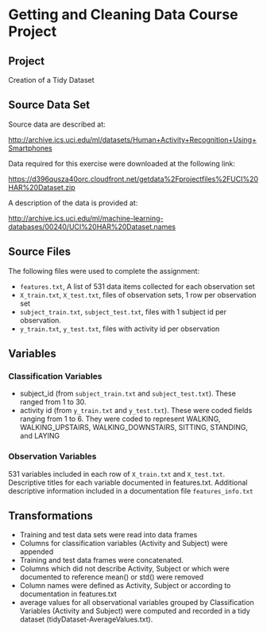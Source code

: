 # Getting and Cleaning Data Course Project #

## Project ##
Creation of a Tidy Dataset

## Source Data Set ##

Source data are described at:

http://archive.ics.uci.edu/ml/datasets/Human+Activity+Recognition+Using+Smartphones

Data required for this exercise were downloaded at the following link:

https://d396qusza40orc.cloudfront.net/getdata%2Fprojectfiles%2FUCI%20HAR%20Dataset.zip

A description of the data is provided at:

http://archive.ics.uci.edu/ml/machine-learning-databases/00240/UCI%20HAR%20Dataset.names

## Source Files ##

The following files were used to complete the assignment:

* `features.txt`, A list of 531 data items collected for each observation set
* `X_train.txt`, `X_test.txt`,  files of observation sets, 1 row per observation set
* `subject_train.txt`, `subject_test.txt`, files with 1 subject id per observation.  
* `y_train.txt`, `y_test.txt`, files with activity id per observation


## Variables ##

### Classification Variables ###

* subject_id (from `subject_train.txt` and `subject_test.txt`).  These ranged from 1 to 30.
* activity id (from `y_train.txt` and `y_test.txt`).  These were coded fields ranging from 1 to 6.  They were coded to represent WALKING, WALKING_UPSTAIRS, WALKING_DOWNSTAIRS, SITTING, STANDING, and LAYING

### Observation Variables ###
531 variables included in each row of `X_train.txt` and `X_test.txt`. Descriptive titles for each variable documented in features.txt.  Additional descriptive information included in a documentation file `features_info.txt`

## Transformations ##

* Training and test data sets were read into data frames
* Columns for classification variables (Activity and Subject) were appended
* Training and test data frames were concatenated.
* Columns which did not describe Activity, Subject or which were documented to reference mean() or std() were removed
* Column names were defined as Activity, Subject or according to documentation in features.txt
* average values for all observational variables grouped by Classification Variables (Activity and Subject)
were computed and recorded in a tidy dataset (tidyDataset-AverageValues.txt).

